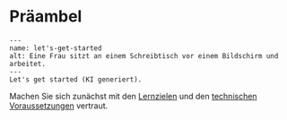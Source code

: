 # Präambel



```{figure} _images/generated_00.png
---
name: let's-get-started
alt: Eine Frau sitzt an einem Schreibtisch vor einem Bildschirm und arbeitet.
---
Let's get started (KI generiert).
```

Machen Sie sich zunächst mit den [Lernzielen](/Markdown/1_1_lernziele.md) und den  [technischen Voraussetzungen](/Markdown/1_2_technische_voraussetzungen.md) vertraut.


